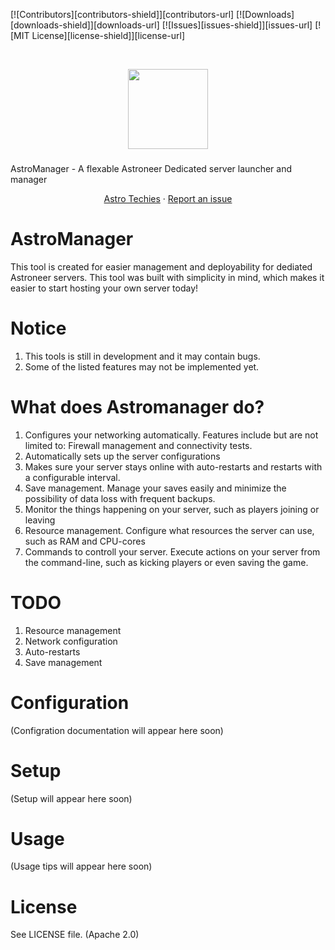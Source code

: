 [![Contributors][contributors-shield]][contributors-url]
[![Downloads][downloads-shield]][downloads-url]
[![Issues][issues-shield]][issues-url]
[![MIT License][license-shield]][license-url]

<br />
<p align="center">
  <img src="tmp" width="128px">
  <h3 align="center"></h3>
      AstroManager - A flexable Astroneer Dedicated server launcher and manager
  <p align="center">
    <a href="https://github.com/ricky-davis/AstroLauncher/issues">Astro Techies</a>
    ·
    <a href="https://github.com/ricky-davis/AstroLauncher/issues">Report an issue</a>
  </p>
</p>

# AstroManager
This tool is created for easier management and deployability for dediated Astroneer servers. This tool was built with simplicity in mind, which makes it easier to start hosting your own server today!

# Notice
1. This tools is still in development and it may contain bugs.
2. Some of the listed features may not be implemented yet.

# What does Astromanager do?
1. Configures your networking automatically. Features include but are not limited to: Firewall management and connectivity tests.
2. Automatically sets up the server configurations
3. Makes sure your server stays online with auto-restarts and restarts with a configurable interval.
4. Save management. Manage your saves easily and minimize the possibility of data loss with frequent backups.
5. Monitor the things happening on your server, such as players joining or leaving
6. Resource management. Configure what resources the server can use, such as RAM and CPU-cores
7. Commands to controll your server. Execute actions on your server from the command-line, such as kicking players or even saving the game.

# TODO
1. Resource management
2. Network configuration
3. Auto-restarts
4. Save management

# Configuration
(Configration documentation will appear here soon)

# Setup
(Setup will appear here soon)

# Usage
(Usage tips will appear here soon)

# License
See LICENSE file. (Apache 2.0)
